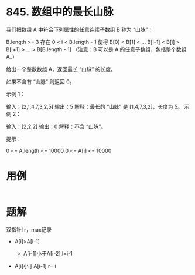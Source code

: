 # 845. 数组中的最长山脉
我们把数组 A 中符合下列属性的任意连续子数组 B 称为 “山脉”：

B.length >= 3
存在 0 < i < B.length - 1 使得 B[0] < B[1] < ... B[i-1] < B[i] > B[i+1] > ... > B[B.length - 1]
（注意：B 可以是 A 的任意子数组，包括整个数组 A。）

给出一个整数数组 A，返回最长 “山脉” 的长度。

如果不含有 “山脉” 则返回 0。

 

示例 1：

输入：[2,1,4,7,3,2,5]
输出：5
解释：最长的 “山脉” 是 [1,4,7,3,2]，长度为 5。
示例 2：

输入：[2,2,2]
输出：0
解释：不含 “山脉”。
 

提示：

0 <= A.length <= 10000
0 <= A[i] <= 10000


# 用例
```

```

# 题解

双指针l r，max记录

- A[i]>A[i-1]
  - A[i-1]小于A[i-2],l=i-1

- A[i]小于A[i-1]
  r= i

